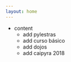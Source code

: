 ```yaml
---
layout: home
---
```


- content
  - add pylestras
  - add curso básico
  - add dojos
  - add caipyra 2018

